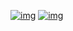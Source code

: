 [![img](https://img.shields.io/badge/support%20me%20on-patreon-9466ff?style=flat-square&labelColor=black&logo=patreon)](https://www.patreon.com/daltonmenezes)
[![img](https://img.shields.io/badge/join-electron%20brazil-9466ff?style=flat-square&labelColor=black&logo=discord)](https://discord.gg/qCtM47K)
